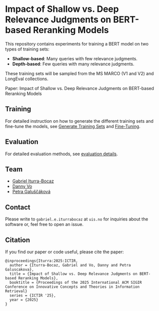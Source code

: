 #  Impact of Shallow vs. Deep Relevance Judgments on BERT-based Reranking Models

<!-- [![Code style: black](https://img.shields.io/badge/code%20style-black-000000.svg)](https://github.com/psf/black) -->

This repository contains experiments for training a BERT model on two types of training sets:

  - **Shallow-based**: Many queries with few relevance judgments.
  - **Depth-based**: Few queries with many relevance judgments.

These training sets will be sampled from the MS MARCO (V1 and V2) and LongEval collections.

Paper: Impact of Shallow vs. Deep Relevance Judgments on BERT-based Reranking Models

## Training

For detailed instruction on how to generate the different training sets and fine-tune the models, see [Generate Training Sets](docs/generate_trainingsets.md) and [Fine-Tuning](docs/fine_tuning.md).

## Evaluation

For detailed evaluation methods, see [evaluation details](docs/evaluation.md).

## Team

* [Gabriel Iturra-Bocaz](https://giturra.cl/)
* [Danny Vo](https://www.linkedin.com/in/danny-vo-157bab295)
* [Petra Galuščáková](https://galuscakova.github.io/) 

## Contact
Please write to ```gabriel.e.iturrabocaz``` at ```uis.no``` for inquiries about the software or, feel free to open an issue.

## Citation

If you find our paper or code useful, please cite the paper:

```
@inproceedings{Iturra:2025:ICTIR,
  author = {Iturra-Bocaz, Gabriel and Vo, Danny and Petra Galuscakova},
  title = {Impact of Shallow vs. Deep Relevance Judgments on BERT-based Reranking Models},
  booktitle = {Proceedings of the 2025 International ACM SIGIR Conference on Innovative Concepts and Theories in Information Retrieval}
  series = {ICTIR '25},
  year = {2025}
}
```